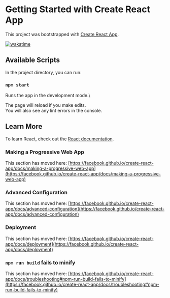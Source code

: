 # Getting Started with Create React App

This project was bootstrapped with [Create React App](https://github.com/facebook/create-react-app).

<a href="https://wakatime.com/badge/user/f7092828-5ece-4e0d-866c-be1e6d8e11a3/project/fba29398-278b-419b-987c-769b90b66d6a"><img src="https://wakatime.com/badge/user/f7092828-5ece-4e0d-866c-be1e6d8e11a3/project/fba29398-278b-419b-987c-769b90b66d6a.svg" alt="wakatime"></a>

## Available Scripts

In the project directory, you can run:

### `npm start`

Runs the app in the development mode.\


The page will reload if you make edits.\
You will also see any lint errors in the console.



## Learn More


To learn React, check out the [React documentation](https://reactjs.org/).



### Making a Progressive Web App

This section has moved here: [https://facebook.github.io/create-react-app/docs/making-a-progressive-web-app](https://facebook.github.io/create-react-app/docs/making-a-progressive-web-app)

### Advanced Configuration

This section has moved here: [https://facebook.github.io/create-react-app/docs/advanced-configuration](https://facebook.github.io/create-react-app/docs/advanced-configuration)

### Deployment

This section has moved here: [https://facebook.github.io/create-react-app/docs/deployment](https://facebook.github.io/create-react-app/docs/deployment)

### `npm run build` fails to minify

This section has moved here: [https://facebook.github.io/create-react-app/docs/troubleshooting#npm-run-build-fails-to-minify](https://facebook.github.io/create-react-app/docs/troubleshooting#npm-run-build-fails-to-minify)
